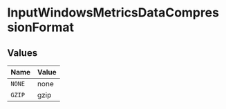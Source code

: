 # InputWindowsMetricsDataCompressionFormat


## Values

| Name   | Value  |
| ------ | ------ |
| `NONE` | none   |
| `GZIP` | gzip   |